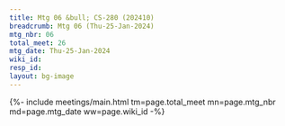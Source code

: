 ```yaml
---
title: Mtg 06 &bull; CS-280 (202410)
breadcrumb: Mtg 06 (Thu-25-Jan-2024)
mtg_nbr: 06
total_meet: 26
mtg_date: Thu-25-Jan-2024
wiki_id: 
resp_id: 
layout: bg-image
---
```


{%- include meetings/main.html
    tm=page.total_meet
    mn=page.mtg_nbr
    md=page.mtg_date
    ww=page.wiki_id
-%}
